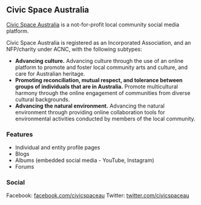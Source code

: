 ## Civic Space Australia

[Civic Space Australia](https://civicspace.com.au) is a not-for-profit local community social media platform.

Civic Space Australia is registered as an Incorporated Association, and an NFP/charity under ACNC, with the following subtypes:

- **Advancing culture.** Advancing culture through the use of an online platform to promote and foster local community arts and culture, and care for Australian heritage.
- **Promoting reconciliation, mutual respect, and tolerance between groups of individuals that are in Australia.** Promote multicultural harmony through the online engagement of communities from diverse cultural backgrounds.
- **Advancing the natural environment.** Advancing the natural environment through providing online collaboration tools for environmental activities conducted by members of the local community.

### Features

- Individual and entity profile pages
- Blogs
- Albums (embedded social media - YouTube, Instagram)
- Forums

### Social

Facebook: [facebook.com/civicspaceau](https://facebook.com/civicspaceau)
Twitter: [twitter.com/civicspaceau](https://twitter.com/civicspaceau)
